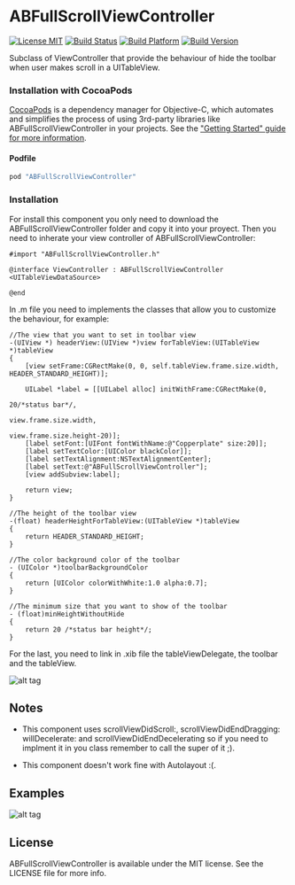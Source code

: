ABFullScrollViewController
==========================
[![License MIT](https://go-shields.herokuapp.com/license-MIT-blue.png)](https://github.com/andresbrun/ABFullScrollViewController/blob/master/LICENSE)
[![Build Status](https://travis-ci.org/andresbrun/ABFullScrollViewController.png?branch=master)](https://github.com/andresbrun/ABFullScrollViewController)
[![Build Platform](https://cocoapod-badges.herokuapp.com/p/ABFullScrollViewController/badge.png)](https://github.com/andresbrun/ABFullScrollViewController)
[![Build Version](https://cocoapod-badges.herokuapp.com/v/ABFullScrollViewController/badge.png)](https://github.com/andresbrun/ABFullScrollViewController)

Subclass of ViewController that provide the behaviour of hide the toolbar when user makes scroll in a UITableView. 

### Installation with CocoaPods

[CocoaPods](http://cocoapods.org) is a dependency manager for Objective-C, which automates and simplifies the process of using 3rd-party libraries like ABFullScrollViewController in your projects. See the ["Getting Started" guide for more information](https://github.com/AFNetworking/AFNetworking/wiki/Getting-Started-with-AFNetworking).

#### Podfile

```ruby
pod "ABFullScrollViewController"
```

### Installation 
For install this component you only need to download the ABFullScrollViewController folder and copy it into your proyect. Then you need to inherate your view controller of ABFullScrollViewController:

	#import "ABFullScrollViewController.h"

	@interface ViewController : ABFullScrollViewController <UITableViewDataSource>

	@end

In .m file you need to implements the classes that allow you to customize the behaviour, for example:

	//The view that you want to set in toolbar view
	-(UIView *) headerView:(UIView *)view forTableView:(UITableView *)tableView
	{
	    [view setFrame:CGRectMake(0, 0, self.tableView.frame.size.width, HEADER_STANDARD_HEIGHT)];
	    
	    UILabel *label = [[UILabel alloc] initWithFrame:CGRectMake(0,
	                                                               20/*status bar*/,
	                                                               view.frame.size.width,
	                                                               view.frame.size.height-20)];
	    [label setFont:[UIFont fontWithName:@"Copperplate" size:20]];
	    [label setTextColor:[UIColor blackColor]];
	    [label setTextAlignment:NSTextAlignmentCenter];
	    [label setText:@"ABFullScrollViewController"];
	    [view addSubview:label];
	        
	    return view;
	}

	//The height of the toolbar view
	-(float) headerHeightForTableView:(UITableView *)tableView
	{
	    return HEADER_STANDARD_HEIGHT;
	}

	//The color background color of the toolbar
	- (UIColor *)toolbarBackgroundColor
	{
	    return [UIColor colorWithWhite:1.0 alpha:0.7];
	}

	//The minimum size that you want to show of the toolbar
	- (float)minHeightWithoutHide
	{
	    return 20 /*status bar height*/;
	}

For the last, you need to link in .xib file the tableViewDelegate, the toolbar and the tableView.

![alt tag](https://raw2.github.com/andresbrun/ABFullScrollViewController/master/ABFullScrollViewControllerExample/Demo/instructions_1.png)

## Notes
- This component uses scrollViewDidScroll:, scrollViewDidEndDragging: willDecelerate: and scrollViewDidEndDecelerating so if you need to implment it in you class remember to call the super of it ;).

- This component doesn't work fine with Autolayout :(.

## Examples

![alt tag](https://raw2.github.com/andresbrun/ABFullScrollViewController/master/ABFullScrollViewControllerExample/Demo/ABFullScrollVC_screen_1.png)

## License

ABFullScrollViewController is available under the MIT license. See the LICENSE file for more info.
